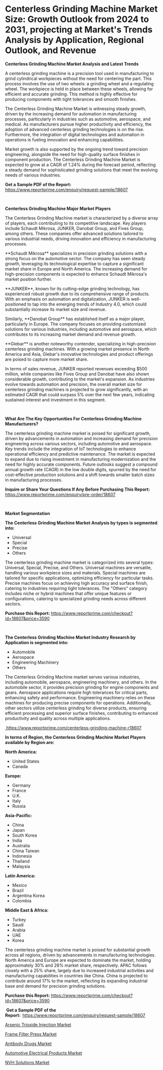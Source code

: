 <p><h1>Centerless Grinding Machine Market Size: Growth Outlook from 2024 to 2031, projecting at Market's Trends Analysis by Application, Regional Outlook, and Revenue</h1></p><p><strong>Centerless Grinding Machine Market Analysis and Latest Trends</strong></p>
<p><p>A centerless grinding machine is a precision tool used in manufacturing to grind cylindrical workpieces without the need for centering the part. This process involves the use of two wheels: a grinding wheel and a regulating wheel. The workpiece is held in place between these wheels, allowing for efficient and accurate grinding. This method is highly effective for producing components with tight tolerances and smooth finishes.</p><p>The Centerless Grinding Machine Market is witnessing steady growth, driven by the increasing demand for automation in manufacturing processes, particularly in industries such as automotive, aerospace, and medical. As manufacturers pursue higher productivity and efficiency, the adoption of advanced centerless grinding technologies is on the rise. Furthermore, the integration of digital technologies and automation in operations is fueling innovation and enhancing capabilities.</p><p>Market growth is also supported by the ongoing trend toward precision engineering, alongside the need for high-quality surface finishes in component production. The Centerless Grinding Machine Market is expected to grow at a CAGR of 1.24% during the forecast period, reflecting a steady demand for sophisticated grinding solutions that meet the evolving needs of various industries.</p></p>
<p><strong>Get a Sample PDF of the Report:&nbsp;</strong> <a href="https://www.reportprime.com/enquiry/request-sample/18607?utm_campaign=114&utm_medium=2&utm_source=Github&utm_content=ia&utm_term=21112024&utm_id=centerless-grinding-machine">https://www.reportprime.com/enquiry/request-sample/18607</a></p>
<p>&nbsp;</p>
<p><strong>Centerless Grinding Machine Major Market Players</strong></p>
<p><p>The Centerless Grinding Machine market is characterized by a diverse array of players, each contributing to its competitive landscape. Key players include Schaudt Mikrosa, JUNKER, Danobat Group, and Fives Group, among others. These companies offer advanced solutions tailored to various industrial needs, driving innovation and efficiency in manufacturing processes.</p><p>**Schaudt Mikrosa** specializes in precision grinding solutions with a strong focus on the automotive sector. The company has seen steady growth, leveraging its technological expertise to capture a significant market share in Europe and North America. The increasing demand for high-precision components is expected to enhance Schaudt Mikrosa's market position further.</p><p>**JUNKER**, known for its cutting-edge grinding technology, has experienced robust growth due to its comprehensive range of products. With an emphasis on automation and digitalization, JUNKER is well-positioned to tap into the emerging trends of Industry 4.0, which could substantially increase its market size and revenue.</p><p>Similarly, **Danobat Group** has established itself as a major player, particularly in Europe. The company focuses on providing customized solutions for various industries, including automotive and aerospace, which contributes to its increasing market demand and revenue growth.</p><p>**Glebar** is another noteworthy contender, specializing in high-precision centerless grinding machines. With a growing market presence in North America and Asia, Glebar's innovative technologies and product offerings are poised to capture more market share.</p><p>In terms of sales revenue, JUNKER reported revenues exceeding $500 million, while companies like Fives Group and Danobat have also shown considerable growth, contributing to the market's expansion. As industries evolve towards automation and precision, the overall market size for centerless grinding machines is projected to grow significantly, with an estimated CAGR that could surpass 5% over the next few years, indicating sustained interest and investment in this segment.</p></p>
<p>&nbsp;</p>
<p><strong>What Are The Key Opportunities For Centerless Grinding Machine Manufacturers?</strong></p>
<p><p>The centerless grinding machine market is poised for significant growth, driven by advancements in automation and increasing demand for precision engineering across various sectors, including automotive and aerospace. Key trends include the integration of IoT technologies to enhance operational efficiency and predictive maintenance. The market is expected to expand due to rising investment in manufacturing modernization and the need for highly accurate components. Future outlooks suggest a compound annual growth rate (CAGR) in the low double digits, spurred by the need for cost-effective production solutions and a shift towards smaller batch sizes in manufacturing processes.</p></p>
<p><strong>Inquire or Share Your Questions If Any Before Purchasing This Report:</strong> <a href="https://www.reportprime.com/enquiry/pre-order/18607?utm_campaign=114&utm_medium=2&utm_source=Github&utm_content=ia&utm_term=21112024&utm_id=centerless-grinding-machine">https://www.reportprime.com/enquiry/pre-order/18607</a></p>
<p>&nbsp;</p>
<p><strong>Market Segmentation</strong></p>
<p><strong>The Centerless Grinding Machine Market Analysis by types is segmented into:</strong></p>
<p><ul><li>Universal</li><li>Special</li><li>Precise</li><li>Others</li></ul></p>
<p><p>The centerless grinding machine market is categorized into several types: Universal, Special, Precise, and Others. Universal machines are versatile, handling various workpiece sizes and materials. Special machines are tailored for specific applications, optimizing efficiency for particular tasks. Precise machines focus on achieving high accuracy and surface finish, catering to industries requiring tight tolerances. The "Others" category includes niche or hybrid machines that offer unique features or configurations, catering to specialized grinding needs across different sectors.</p></p>
<p><strong>Purchase this Report:&nbsp;</strong><a href="https://www.reportprime.com/checkout?id=18607&price=3590&utm_campaign=114&utm_medium=2&utm_source=Github&utm_content=ia&utm_term=21112024&utm_id=centerless-grinding-machine">https://www.reportprime.com/checkout?id=18607&price=3590</a></p>
<p>&nbsp;</p>
<p><strong>The Centerless Grinding Machine Market Industry Research by Application is segmented into:</strong></p>
<p><ul><li>Automobile</li><li>Aerospace</li><li>Engineering Machinery</li><li>Others</li></ul></p>
<p><p>The Centerless Grinding Machine market serves various industries, including automobile, aerospace, engineering machinery, and others. In the automobile sector, it provides precision grinding for engine components and gears. Aerospace applications require high tolerances for critical parts, enhancing safety and performance. Engineering machinery relies on these machines for producing precise components for operations. Additionally, other sectors utilize centerless grinding for diverse products, ensuring efficient processing and superior surface finishes, contributing to enhanced productivity and quality across multiple applications.</p></p>
<p><a href="https://www.reportprime.com/centerless-grinding-machine-r18607?utm_campaign=114&utm_medium=2&utm_source=Github&utm_content=ia&utm_term=21112024&utm_id=centerless-grinding-machine">&nbsp;https://www.reportprime.com/centerless-grinding-machine-r18607</a></p>
<p><strong>In terms of Region, the Centerless Grinding Machine Market Players available by Region are:</strong></p>
<p>
    <p> <strong> North America: </strong>
        <ul>
            <li>United States</li>
            <li>Canada</li>
        </ul>
        </p> 
    <p> <strong> Europe: </strong>
        <ul>
            <li>Germany</li>
            <li>France</li>
            <li>U.K.</li>
            <li>Italy</li>
            <li>Russia</li>
        </ul>
        </p> 
    <p> <strong> Asia-Pacific: </strong>
        <ul>
            <li>China</li>
            <li>Japan</li>
            <li>South Korea</li>
            <li>India</li>
            <li>Australia</li>
            <li>China Taiwan</li>
            <li>Indonesia</li>
            <li>Thailand</li>
            <li>Malaysia</li>
        </ul>
        </p> 
    <p> <strong> Latin America: </strong>
        <ul>
            <li>Mexico</li>
            <li>Brazil</li>
            <li>Argentina Korea</li>
            <li>Colombia</li>
        </ul>
        </p> 
    <p> <strong> Middle East & Africa: </strong>
        <ul>
            <li>Turkey</li>
            <li>Saudi</li>
            <li>Arabia</li>
            <li>UAE</li>
            <li>Korea</li>
        </ul>
    </p>
    </p>
<p><p>The centerless grinding machine market is poised for substantial growth across all regions, driven by advancements in manufacturing technologies. North America and Europe are expected to dominate the market, holding approximately 30% and 28% market share, respectively. APAC follows closely with a 25% share, largely due to increased industrial activities and manufacturing capabilities in countries like China. China is projected to contribute around 17% to the market, reflecting its expanding industrial base and demand for precision grinding solutions.</p></p>
<p><strong>Purchase this Report: </strong><a href="https://www.reportprime.com/checkout?id=18607&price=3590&utm_campaign=114&utm_medium=2&utm_source=Github&utm_content=ia&utm_term=21112024&utm_id=centerless-grinding-machine">https://www.reportprime.com/checkout?id=18607&price=3590</a></p>
<p>&nbsp;<strong>Get a Sample PDF of the Report:&nbsp;&nbsp;</strong><a href="https://www.reportprime.com/enquiry/request-sample/18607?utm_campaign=114&utm_medium=2&utm_source=Github&utm_content=ia&utm_term=21112024&utm_id=centerless-grinding-machine">https://www.reportprime.com/enquiry/request-sample/18607</a></p>
<p><strong></strong></p>
<p><p><a href="https://issuu.com/reportprime-2/docs/arsenic-trioxide-injection-market-s_151dc83ed4b702?utm_campaign=114&utm_medium=2&utm_source=Github&utm_content=ia&utm_term=21112024&utm_id=centerless-grinding-machine">Arsenic Trioxide Injection Market</a></p><p><a href="https://github.com/FassouRP/Market-Research-Report-List-6/blob/main/frame-filter-press-market.md?utm_campaign=114&utm_medium=2&utm_source=Github&utm_content=ia&utm_term=21112024&utm_id=centerless-grinding-machine">Frame Filter Press Market</a></p><p><a href="https://issuu.com/reportprime-2/docs/antibody-drugs-market-size-2030.ppt_b65032dc07b937?utm_campaign=114&utm_medium=2&utm_source=Github&utm_content=ia&utm_term=21112024&utm_id=centerless-grinding-machine">Antibody Drugs Market</a></p><p><a href="https://www.linkedin.com/pulse/automotive-electrical-products-market-growth-expected-8-cagr-lcrqe?utm_campaign=114&utm_medium=2&utm_source=Github&utm_content=ia&utm_term=21112024&utm_id=centerless-grinding-machine">Automotive Electrical Products Market</a></p><p><a href="https://www.linkedin.com/pulse/insights-nvh-solutions-market-size-which-expanding-123-cagr-cmcwe?utm_campaign=114&utm_medium=2&utm_source=Github&utm_content=ia&utm_term=21112024&utm_id=centerless-grinding-machine">NVH Solutions Market</a></p></p>